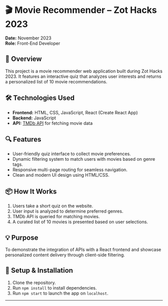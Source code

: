 # 🎬 Movie Recommender – Zot Hacks 2023

**Date:** November 2023  
**Role:** Front-End Developer

## 🚀 Overview
This project is a movie recommender web application built during Zot Hacks 2023. It features an interactive quiz that analyzes user interests and returns a personalized list of 10 movie recommendations.

## 🛠️ Technologies Used
- **Frontend:** HTML, CSS, JavaScript, React (Create React App)
- **Backend:** JavaScript
- **API:** [TMDb API](https://developer.themoviedb.org/docs) for fetching movie data

## 🔍 Features
- User-friendly quiz interface to collect movie preferences.
- Dynamic filtering system to match users with movies based on genre tags.
- Responsive multi-page routing for seamless navigation.
- Clean and modern UI design using HTML/CSS.

## 📦 How It Works
1. Users take a short quiz on the website.
2. User input is analyzed to determine preferred genres.
3. TMDb API is queried for matching movies.
4. A curated list of 10 movies is presented based on user selections.

## 💡 Purpose
To demonstrate the integration of APIs with a React frontend and showcase personalized content delivery through client-side filtering.


## 📁 Setup & Installation
1. Clone the repository.
2. Run `npm install` to install dependencies.
3. Run `npm start` to launch the app on `localhost`.

---

